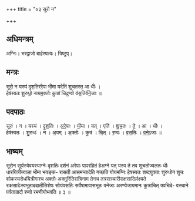 +++
title = "०३ सूरो न"

+++
## अधिमन्त्रम्
अग्निः। भरद्वाजो बार्हस्पत्यः। त्रिष्टुप्।

## मन्त्रः
सूरो॒ न यस्य॑ दृश॒तिर॑रे॒पा भी॒मा यदेति॑ शुच॒तस्त॒ आ धीः ।  
हेष॑स्वतः शु॒रुधो॒ नायम॒क्तोः कुत्रा॑ चिद्र॒ण्वो व॑स॒तिर्व॑ने॒जाः ॥

## पदपाठः
सूरः॑ । न । यस्य॑ । दृ॒श॒तिः । अ॒रे॒पाः । भी॒मा । यत् । एति॑ । शु॒च॒तः । ते॒ । आ । धीः ।  
हेष॑स्वतः । शु॒रुधः॑ । न । अ॒यम् । अ॒क्तोः । कुत्र॑ । चि॒त् । र॒ण्वः । व॒स॒तिः । व॒ने॒ऽजाः ॥

## भाष्यम्
सूरोन सूर्यस्येवयस्याग्नेः दृशतिः दर्शनं अरेपाः पापरहितं हेअग्ने यत् यस्य ते तव शुचतोज्वलतः धीः धारयित्रीज्वाला भीमा भयङ्क- रासती आसमन्तादेति गच्छति योयमग्निः हेषस्वतः शब्दयुक्ताः शुरुधोन शुचः शोकस्यरोधयित्रीगाश्च अक्तोः अक्तुरितिरात्रिनाम तेनच तत्रसञ्चारीराक्षसादिर्लक्ष्यते राक्षसादेःस्वभूताददातीतिशेषः सोयंवसतिः सर्वेषामावासभूतः वनेजाः अरण्येजायमानः कुत्राचित् क्वचिदे- वस्थाने पर्वताग्रादौ रण्वो रमणीयोभवति ॥ ३ ॥